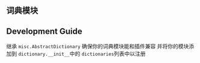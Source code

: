 ## 词典模块

## Development Guide
继承 `misc.AbstractDictionary` 确保你的词典模块能和插件兼容 并将你的模块添加到
`dictionary.__init__`中的 `dictionaries`列表中以注册